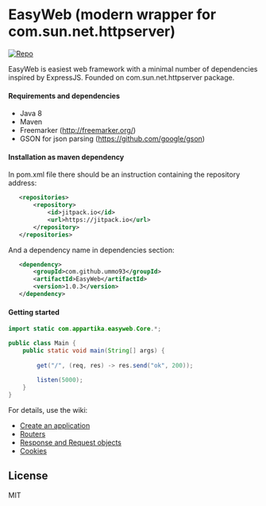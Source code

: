 # EasyWeb (modern wrapper for com.sun.net.httpserver)
[![Repo](https://jitpack.io/v/ummo93/EasyWeb.svg)](https://jitpack.io/#ummo93/EasyWeb)

EasyWeb is easiest web framework with a minimal number of dependencies inspired by ExpressJS. Founded on com.sun.net.httpserver package.
#### Requirements and dependencies
  - Java 8
  - Maven
  - Freemarker (http://freemarker.org/)
  - GSON for json parsing (https://github.com/google/gson)
  
#### Installation as maven dependency

In pom.xml file there should be an instruction containing the repository address:
 ```xml
    <repositories>
        <repository>
            <id>jitpack.io</id>
            <url>https://jitpack.io</url>
        </repository>
    </repositories>
 ```
 
 And a dependency name in dependencies section:
 ```xml
	<dependency>
	    <groupId>com.github.ummo93</groupId>
	    <artifactId>EasyWeb</artifactId>
	    <version>1.0.3</version>
	</dependency>
 ```

#### Getting started
```java
import static com.appartika.easyweb.Core.*;

public class Main {
    public static void main(String[] args) {
    
        get("/", (req, res) -> res.send("ok", 200));
	
        listen(5000);
    }
}
```

For details, use the wiki:
* [Create an application](https://github.com/ummo93/EasyWeb/wiki/Getting-started)
* [Routers](https://github.com/ummo93/EasyWeb/wiki/Routers)
* [Response and Request objects](https://github.com/ummo93/EasyWeb/wiki/Request-and-Response-objects)
* [Cookies](https://github.com/ummo93/EasyWeb/wiki/Work-with-cookies)

License
----

MIT
